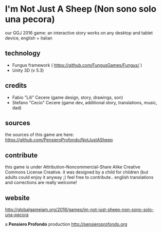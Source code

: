 # I'm Not Just A Sheep (Non sono solo una pecora)
our GGJ 2016 game: an interactive story
works on any desktop and tablet device, english + italian

## technology
- Fungus framework ( https://github.com/FungusGames/Fungus/ )
- Unity 3D (v 5.3)

## credits
- Fabio "Lili" Cecere (game design, story, drawings, son)
- Stefano "Cecio" Cecere (game dev, additional story, translations, music, dad)

## sources
the sources of this game are here: https://github.com/PensieroProfondo/NotJustASheep

## contribute
this game is under Attribution-Noncommercial-Share Alike Creative Commons License Creative.
it was designed by a child for children (but adults could enjoy it anyway ;)
feel free to contribute.. english translations and corrections are really welcome!

## website
http://globalgamejam.org/2016/games/im-not-just-sheep-non-sono-solo-una-pecora

a **Pensiero Profondo** production 
http://pensieroprofondo.org
